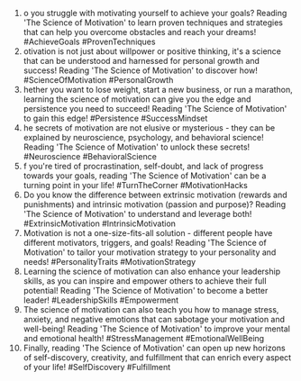 1. o you struggle with motivating yourself to achieve your goals? Reading 'The Science of Motivation' to learn proven techniques and strategies that can help you overcome obstacles and reach your dreams! #AchieveGoals #ProvenTechniques
2. otivation is not just about willpower or positive thinking, it's a science that can be understood and harnessed for personal growth and success! Reading 'The Science of Motivation' to discover how! #ScienceOfMotivation #PersonalGrowth
3. hether you want to lose weight, start a new business, or run a marathon, learning the science of motivation can give you the edge and persistence you need to succeed! Reading 'The Science of Motivation' to gain this edge! #Persistence #SuccessMindset
4. he secrets of motivation are not elusive or mysterious - they can be explained by neuroscience, psychology, and behavioral science! Reading 'The Science of Motivation' to unlock these secrets! #Neuroscience #BehavioralScience
5. f you're tired of procrastination, self-doubt, and lack of progress towards your goals, reading 'The Science of Motivation' can be a turning point in your life! #TurnTheCorner #MotivationHacks
6. Do you know the difference between extrinsic motivation (rewards and punishments) and intrinsic motivation (passion and purpose)? Reading 'The Science of Motivation' to understand and leverage both! #ExtrinsicMotivation #IntrinsicMotivation
7. Motivation is not a one-size-fits-all solution - different people have different motivators, triggers, and goals! Reading 'The Science of Motivation' to tailor your motivation strategy to your personality and needs! #PersonalityTraits #MotivationStrategy
8. Learning the science of motivation can also enhance your leadership skills, as you can inspire and empower others to achieve their full potential! Reading 'The Science of Motivation' to become a better leader! #LeadershipSkills #Empowerment
9. The science of motivation can also teach you how to manage stress, anxiety, and negative emotions that can sabotage your motivation and well-being! Reading 'The Science of Motivation' to improve your mental and emotional health! #StressManagement #EmotionalWellBeing
10. Finally, reading 'The Science of Motivation' can open up new horizons of self-discovery, creativity, and fulfillment that can enrich every aspect of your life! #SelfDiscovery #Fulfillment
